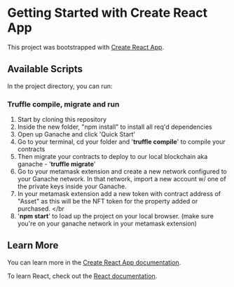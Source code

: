 # Getting Started with Create React App

This project was bootstrapped with [Create React App](https://github.com/facebook/create-react-app).

## Available Scripts

In the project directory, you can run:

### Truffle compile, migrate and run

1. Start by cloning this repository </br>
2. Inside the new folder, "npm install" to install all req'd dependencies </br>
3. Open up Ganache and click 'Quick Start' </br>
4. Go to your terminal, cd your folder and '<strong>truffle compile</strong>' to compile your contracts </br>
5. Then migrate your contracts to deploy to our local blockchain aka ganache - '<strong>truffle migrate</strong>' </br>
6. Go to your metamask extension and create a new network configured to your Ganache network. In that network, import a new account w/ one of the private keys inside your Ganache. </br>
7. In your metamask extension add a new token with contract address of "Asset" as this will be the NFT token for the property added or purchased. </br
8. '<strong>npm start</strong>' to load up the project on your local browser. (make sure you're on your ganache network in your metamask extension) </br>

## Learn More

You can learn more in the [Create React App documentation](https://facebook.github.io/create-react-app/docs/getting-started).

To learn React, check out the [React documentation](https://reactjs.org/).
